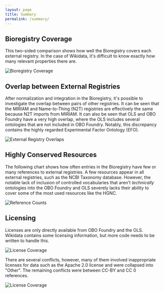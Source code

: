 ```yaml
---
layout: page
title: Summary
permalink: /summary/
---
```


## Bioregistry Coverage

This two-sided comparison shows how well the Bioregistry covers each external registry. In the case of Wikidata, it's
difficult to know exactly how many relevant properties there are.

<img src="https://raw.githubusercontent.com/cthoyt/bioregistry/main/docs/img/bioregistry_coverage.png" alt="Bioregistry Coverage"/>

## Overlap between External Registries

After normalization and integration in the Bioregistry, it's possible to investigate the overlap between pairs of other
registries. It can be seen that the MIRIAM and Name-to-Thing (N2T) registries are effectively the same because N2T
imports from MIRIAM. It can also be seen that OLS and OBO Foundry have a very high overlap, where the OLS includes
several ontologies that are not included in OBO Foundry. Notably, this discrepancy contains the highly regarded
Experimental Factor Ontology (EFO).

<img src="https://raw.githubusercontent.com/cthoyt/bioregistry/main/docs/img/comparison.png" alt="External Registry Overlaps"/>

## Highly Conserved Resources

The following chart shows how often entries in the Bioregistry have few or many references to external registries. A few
resources appear in all external registries, such as the NCBI Taxonomy database. However, the notable lack of inclusion
of controlled vocabularies that aren't *technically* ontologies into the OBO Foundry and OLS severely lacks their
ability to cover some of the most used resources like the HGNC.

<img src="https://raw.githubusercontent.com/cthoyt/bioregistry/main/docs/img/xrefs.png" alt="Reference Counts"/>

## Licensing

Licenses are only directly available from OBO Foundry and the OLS. Wikidata contains some licensing information, but
more code needs to be written to handle this.

<img src="https://raw.githubusercontent.com/cthoyt/bioregistry/main/docs/img/license_coverage.png" alt="License Coverage"/>

There are several conflicts, however, many of them involved inappropriate licenses for data such as the Apache 2.0
license and were collapsed into "Other". The remaining conflicts were between CC-BY and CC 0 references.

<img src="https://raw.githubusercontent.com/cthoyt/bioregistry/main/docs/img/licenses.png" alt="License Coverage"/>
